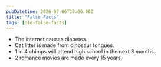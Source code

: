 ```yaml
---
pubDatetime: 2026-07-06T12:00:00Z
title: "False Facts"
tags: [old-false-facts]
---
```


- The internet causes diabetes.
- Cat litter is made from dinosaur tongues.
- 1 in 4 chimps will attend high school in the next 3 months.
- 2 romance movies are made every 15 years.
